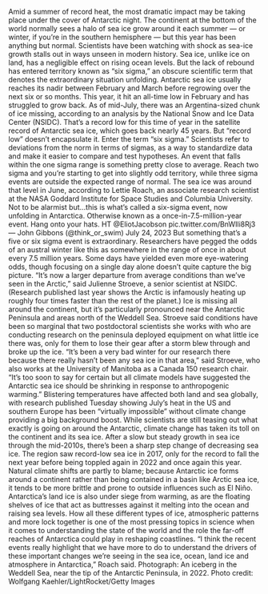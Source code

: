 Amid a summer of record heat, the most dramatic impact may be taking place under the cover of Antarctic night.
The continent at the bottom of the world normally sees a halo of sea ice grow around it each summer — or winter, if you’re in the southern hemisphere — but this year has been anything but normal. Scientists have been watching with shock as sea-ice growth stalls out in ways unseen in modern history. Sea ice, unlike ice on land, has a negligible effect on rising ocean levels. But the lack of rebound has entered territory known as “six sigma,” an obscure scientific term that denotes the extraordinary situation unfolding.
Antarctic sea ice usually reaches its nadir between February and March before regrowing over the next six or so months. This year, it hit an all-time low in February and has struggled to grow back. As of mid-July, there was an Argentina-sized chunk of ice missing, according to an analysis by the National Snow and Ice Data Center (NSIDC).
That’s a record low for this time of year in the satellite record of Antarctic sea ice, which goes back nearly 45 years. But “record low” doesn’t encapsulate it. Enter the term “six sigma.” Scientists refer to deviations from the norm in terms of sigmas, as a way to standardize data and make it easier to compare and test hypotheses.
An event that falls within the one sigma range is something pretty close to average. Reach two sigma and you’re starting to get into slightly odd territory, while three sigma events are outside the expected range of normal. The sea ice was around that level in June, according to Lettie Roach, an associate research scientist at the NASA Goddard Institute for Space Studies and Columbia University.
Not to be alarmist but…this is what’s called a six-sigma event, now unfolding in Antarctica.
Otherwise known as a once-in-7.5-million-year event.
Hang onto your hats.
HT @EliotJacobson pic.twitter.com/BnWIli8Rj3
— John Gibbons (@think_or_swim) July 24, 2023
But something that’s a five or six sigma event is extraordinary. Researchers have pegged the odds of an austral winter like this as somewhere in the range of once in about every 7.5 million years. Some days have yielded even more eye-watering odds, though focusing on a single day alone doesn’t quite capture the big picture.
“It’s now a larger departure from average conditions than we’ve seen in the Arctic,” said Julienne Stroeve, a senior scientist at NSIDC. (Research published last year shows the Arctic is infamously heating up roughly four times faster than the rest of the planet.)
Ice is missing all around the continent, but it’s particularly pronounced near the Antarctic Peninsula and areas north of the Weddell Sea. Stroeve said conditions have been so marginal that two postdoctoral scientists she works with who are conducting research on the peninsula deployed equipment on what little ice there was, only for them to lose their gear after a storm blew through and broke up the ice.
“It’s been a very bad winter for our research there because there really hasn’t been any sea ice in that area,” said Stroeve, who also works at the University of Manitoba as a Canada 150 research chair. “It’s too soon to say for certain but all climate models have suggested the Antarctic sea ice should be shrinking in response to anthropogenic warming.”
Blistering temperatures have affected both land and sea globally, with research published Tuesday showing July’s heat in the US and southern Europe has been “virtually impossible” without climate change providing a big background boost. While scientists are still teasing out what exactly is going on around the Antarctic, climate change has taken its toll on the continent and its sea ice.
After a slow but steady growth in sea ice through the mid-2010s, there’s been a sharp step change of decreasing sea ice. The region saw record-low sea ice in 2017, only for the record to fall the next year before being toppled again in 2022 and once again this year. Natural climate shifts are partly to blame; because Antarctic ice forms around a continent rather than being contained in a basin like Arctic sea ice, it tends to be more brittle and prone to outside influences such as El Niño.
Antarctica’s land ice is also under siege from warming, as are the floating shelves of ice that act as buttresses against it melting into the ocean and raising sea levels. How all these different types of ice, atmospheric patterns and more lock together is one of the most pressing topics in science when it comes to understanding the state of the world and the role the far-off reaches of Antarctica could play in reshaping coastlines.
“I think the recent events really highlight that we have more to do to understand the drivers of these important changes we’re seeing in the sea ice, ocean, land ice and atmosphere in Antarctica,” Roach said.
Photograph: An iceberg in the Weddell Sea, near the tip of the Antarctic Peninsula, in 2022. Photo credit: Wolfgang Kaehler/LightRocket/Getty Images